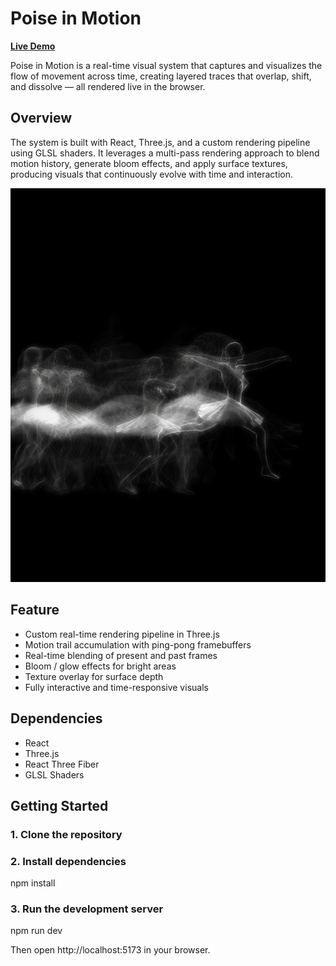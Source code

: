 # Poise in Motion

[**Live Demo**](https://momentchan.github.io/Poise-In-Motion/)

Poise in Motion is a real-time visual system that captures and visualizes the flow of movement across time, creating layered traces that overlap, shift, and dissolve — all rendered live in the browser.

## Overview
The system is built with React, Three.js, and a custom rendering pipeline using GLSL shaders.
It leverages a multi-pass rendering approach to blend motion history, generate bloom effects, and apply surface textures, producing visuals that continuously evolve with time and interaction.

<img src="Screenshot.png" alt="Poise in Motion" width="600" />

## Feature
- Custom real-time rendering pipeline in Three.js
- Motion trail accumulation with ping-pong framebuffers
- Real-time blending of present and past frames
- Bloom / glow effects for bright areas
- Texture overlay for surface depth
- Fully interactive and time-responsive visuals



## Dependencies
- React
- Three.js
- React Three Fiber
- GLSL Shaders

## Getting Started

### 1. Clone the repository

### 2. Install dependencies
npm install

### 3. Run the development server
npm run dev

Then open http://localhost:5173 in your browser.
